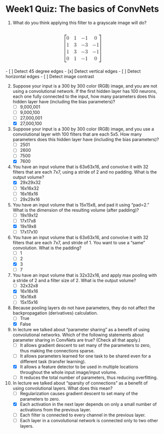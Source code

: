 # Week1 Quiz: The basics of ConvNets

1. What do you think applying this filter to a grayscale image will do?
<br/>
<div style="text-align:center"><img src="./images/q1.png" width="120" height="90"></div> <br/>
    - [ ] Detect 45 degree edges
    - [x] Detect vertical edges
    - [ ] Detect horizontal edges
    - [ ] Detect image contrast

2. Suppose your input is a 300 by 300 color (RGB) image, and you are not using a convolutional network. If the first hidden layer has 100 neurons, each one fully connected to the input, how many parameters does this hidden layer have (including the bias parameters)?
    - [ ] 9,000,001
    - [ ] 9,000,100
    - [ ] 27,000,001
    - [x] 27,000,100

3. Suppose your input is a 300 by 300 color (RGB) image, and you use a convolutional layer with 100 filters that are each 5x5. How many parameters does this hidden layer have (including the bias parameters)?
    - [ ] 2501
    - [ ] 2600
    - [ ] 7500
    - [x] 7600

4. You have an input volume that is 63x63x16, and convolve it with 32 filters that are each 7x7, using a stride of 2 and no padding. What is the output volume?
    - [x] 29x29x32
    - [ ] 16x16x32
    - [ ] 16x16x16
    - [ ] 29x29x16

5. You have an input volume that is 15x15x8, and pad it using “pad=2.” What is the dimension of the resulting volume (after padding)?
    - [ ] 19x19x12
    - [ ] 17x17x8
    - [x] 19x19x8
    - [ ] 17x17x10

6. You have an input volume that is 63x63x16, and convolve it with 32 filters that are each 7x7, and stride of 1. You want to use a “same” convolution. What is the padding?
    - [ ] 1
    - [ ] 2
    - [x] 3
    - [ ] 7

7. You have an input volume that is 32x32x16, and apply max pooling with a stride of 2 and a filter size of 2. What is the output volume?
    - [ ] 32x32x8
    - [x] 16x16x16
    - [ ] 16x16x8
    - [ ] 15x15x16

8. Because pooling layers do not have parameters, they do not affect the backpropagation (derivatives) calculation.
    - [ ] True
    - [x] False

9. In lecture we talked about “parameter sharing” as a benefit of using convolutional networks. Which of the following statements about parameter sharing in ConvNets are true? (Check all that apply.)
    - [ ] It allows gradient descent to set many of the parameters to zero, thus making the connections sparse.
    - [ ] It allows parameters learned for one task to be shared even for a different task (transfer learning).
    - [x] It allows a feature detector to be used in multiple locations throughout the whole input image/input volume.
    - [ ] It reduces the total number of parameters, thus reducing overfitting.

10. In lecture we talked about “sparsity of connections” as a benefit of using convolutional layers. What does this mean?
    - [ ] Regularization causes gradient descent to set many of the parameters to zero.
    - [x] Each activation in the next layer depends on only a small number of activations from the previous layer.
    - [ ] Each filter is connected to every channel in the previous layer.
    - [ ] Each layer in a convolutional network is connected only to two other layers.

